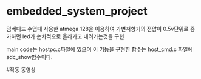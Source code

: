 # embedded_system_project

임베디드 수업때 사용한 atmega 128을 이용하여 가변저항기의 전압이 0.5v단위로 증가하면 led가 순차적으로 올라가고 내려가는것을 구현

main code는 hostpc.c파일에 있으며 이 기능을 구현한 함수는 host_cmd.c 파일에 adc_show함수이다.

#작동 동영상
